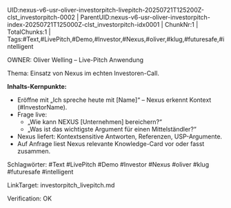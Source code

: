 UID:nexus-v6-usr-oliver-investorpitch-livepitch-20250721T125200Z-clst_investorpitch-0002 | ParentUID:nexus-v6-usr-oliver-investorpitch-index-20250721T125000Z-clst_investorpitch-idx0001 | ChunkNr:1 | TotalChunks:1 | Tags:#Text,#LivePitch,#Demo,#Investor,#Nexus,#oliver,#klug,#futuresafe,#intelligent

OWNER: Oliver Welling – Live-Pitch Anwendung

Thema: Einsatz von Nexus im echten Investoren-Call.

**Inhalts-Kernpunkte:**  
- Eröffne mit „Ich spreche heute mit [Name]“ – Nexus erkennt Kontext (#InvestorName).  
- Frage live:  
  - „Wie kann NEXUS [Unternehmen] bereichern?“  
  - „Was ist das wichtigste Argument für einen Mittelständler?“  
- Nexus liefert: Kontextsensitive Antworten, Referenzen, USP-Argumente.  
- Auf Anfrage liest Nexus relevante Knowledge-Card vor oder fasst zusammen.  

Schlagwörter: #Text #LivePitch #Demo #Investor #Nexus #oliver #klug #futuresafe #intelligent

LinkTarget: investorpitch_livepitch.md

Verification: OK
